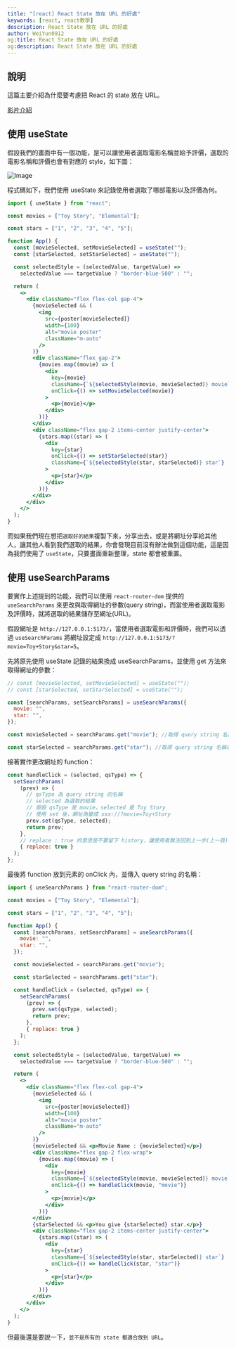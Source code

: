 ```yaml
---
title: "[react] React State 放在 URL 的好處"
keywords: [react, react教學]
description: React State 放在 URL 的好處
author: WeiYun0912
og:title: React State 放在 URL 的好處
og:description: React State 放在 URL 的好處
---
```


## 說明

這篇主要介紹為什麼要考慮把 React 的 state 放在 URL。

[影片介紹](https://www.youtube.com/watch?v=-ScajqKRzOs)

## 使用 useState

假設我們的畫面中有一個功能，是可以讓使用者選取電影名稱並給予評價，選取的電影名稱和評價也會有對應的 style，如下圖：

![Image](https://i.imgur.com/fvrRASV.png)

程式碼如下，我們使用 useState 來記錄使用者選取了哪部電影以及評價為何。

```jsx title='App.jsx' showLineNumbers {8,9,11-12,30,40}
import { useState } from "react";

const movies = ["Toy Story", "Elemental"];

const stars = ["1", "2", "3", "4", "5"];

function App() {
  const [movieSelected, setMovieSelected] = useState("");
  const [starSelected, setStarSelected] = useState("");

  const selectedStyle = (selectedValue, targetValue) =>
    selectedValue === targetValue ? "border-blue-500" : "";

  return (
    <>
      <div className="flex flex-col gap-4">
        {movieSelected && (
          <img
            src={poster[movieSelected]}
            width={100}
            alt="movie poster"
            className="m-auto"
          />
        )}
        <div className="flex gap-2">
          {movies.map((movie) => (
            <div
              key={movie}
              className={`${selectedStyle(movie, movieSelected)} movie`}
              onClick={() => setMovieSelected(movie)}
            >
              <p>{movie}</p>
            </div>
          ))}
        </div>
        <div className="flex gap-2 items-center justify-center">
          {stars.map((star) => (
            <div
              key={star}
              onClick={() => setStarSelected(star)}
              className={`${selectedStyle(star, starSelected)} star`}
            >
              <p>{star}</p>
            </div>
          ))}
        </div>
      </div>
    </>
  );
}
```

而如果我們現在想把`選取好的結果`複製下來，分享出去，或是將網址分享給其他人，讓其他人看到我們選取的結果，你會發現目前沒有辦法做到這個功能，這是因為我們使用了 `useState`，只要畫面重新整理，state 都會被重置。

## 使用 useSearchParams

要實作上述提到的功能，我們可以使用 `react-router-dom` 提供的 `useSearchParams` 來更改與取得網址的參數(query string)，而當使用者選取電影及評價時，就將選取的結果儲存至網址(URL)。

假設網址是 `http://127.0.0.1:5173/`，當使用者選取電影和評價時，我們可以透過 `useSearchParams` 將網址設定成 `http://127.0.0.1:5173/?movie=Toy+Story&star=5`。

先將原先使用 useState 記錄的結果換成 useSearchParams，並使用 get 方法來取得網址的參數：

```jsx title='App.jsx' showLineNumbers
// const [movieSelected, setMovieSelected] = useState("");
// const [starSelected, setStarSelected] = useState("");

const [searchParams, setSearchParams] = useSearchParams({
  movie: "",
  star: "",
});

const movieSelected = searchParams.get("movie"); //取得 query string 名稱為 movie 的值

const starSelected = searchParams.get("star"); //取得 query string 名稱為 star 的值
```

接著實作更改網址的 function：

```jsx title='App.jsx' showLineNumbers
const handleClick = (selected, qsType) => {
  setSearchParams(
    (prev) => {
      // qsType 為 query string 的名稱
      // selected 為選取的結果
      // 假設 qsType 是 movie，selected 是 Toy Story
      // 使用 set 後，網址為變成 xxx://?movie=Toy+Story
      prev.set(qsType, selected);
      return prev;
    },
    // replace : true 的意思是不要留下 history，讓使用者無法回到上一步(上一頁)
    { replace: true }
  );
};
```

最後將 function 放到元素的 onClick 內，並傳入 query string 的名稱：

```jsx title='App.jsx' showLineNumbers {1,8-11,13,15,17-25,47,59}
import { useSearchParams } from "react-router-dom";

const movies = ["Toy Story", "Elemental"];

const stars = ["1", "2", "3", "4", "5"];

function App() {
  const [searchParams, setSearchParams] = useSearchParams({
    movie: "",
    star: "",
  });

  const movieSelected = searchParams.get("movie");

  const starSelected = searchParams.get("star");

  const handleClick = (selected, qsType) => {
    setSearchParams(
      (prev) => {
        prev.set(qsType, selected);
        return prev;
      },
      { replace: true }
    );
  };

  const selectedStyle = (selectedValue, targetValue) =>
    selectedValue === targetValue ? "border-blue-500" : "";

  return (
    <>
      <div className="flex flex-col gap-4">
        {movieSelected && (
          <img
            src={poster[movieSelected]}
            width={100}
            alt="movie poster"
            className="m-auto"
          />
        )}
        {movieSelected && <p>Movie Name : {movieSelected}</p>}
        <div className="flex gap-2 flex-wrap">
          {movies.map((movie) => (
            <div
              key={movie}
              className={`${selectedStyle(movie, movieSelected)} movie`}
              onClick={() => handleClick(movie, "movie")}
            >
              <p>{movie}</p>
            </div>
          ))}
        </div>
        {starSelected && <p>You give {starSelected} star.</p>}
        <div className="flex gap-2 items-center justify-center">
          {stars.map((star) => (
            <div
              key={star}
              className={`${selectedStyle(star, starSelected)} star`}
              onClick={() => handleClick(star, "star")}
            >
              <p>{star}</p>
            </div>
          ))}
        </div>
      </div>
    </>
  );
}
```

但最後還是要說一下，`並不是所有的 state 都適合放到 URL`。
